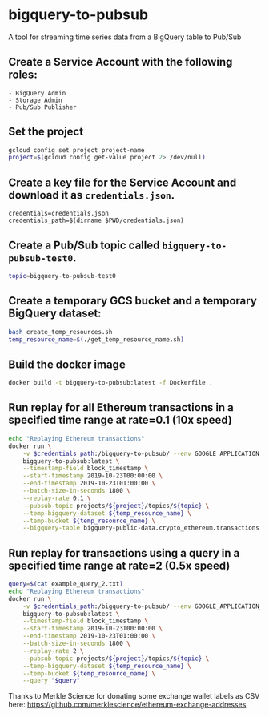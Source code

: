 # bigquery-to-pubsub

A tool for streaming time series data from a BigQuery table to Pub/Sub

## Create a Service Account with the following roles:
    - BigQuery Admin
    - Storage Admin
    - Pub/Sub Publisher 

## Set the project

```bash
gcloud config set project project-name
project=$(gcloud config get-value project 2> /dev/null)
```

## Create a key file for the Service Account and download it as `credentials.json`.

```
credentials=credentials.json
credentials_path=$(dirname $PWD/credentials.json)
```

## Create a Pub/Sub topic called `bigquery-to-pubsub-test0`.

```bash
topic=bigquery-to-pubsub-test0
```

## Create a temporary GCS bucket and a temporary BigQuery dataset:

```bash
bash create_temp_resources.sh
temp_resource_name=$(./get_temp_resource_name.sh)
```

## Build the docker image

```bash
docker build -t bigquery-to-pubsub:latest -f Dockerfile .
```
 
## Run replay for all Ethereum transactions in a specified time range at rate=0.1 (10x speed)

```bash
echo "Replaying Ethereum transactions"
docker run \
    -v $credentials_path:/bigquery-to-pubsub/ --env GOOGLE_APPLICATION_CREDENTIALS=/bigquery-to-pubsub/$credentials \
    bigquery-to-pubsub:latest \
    --timestamp-field block_timestamp \
    --start-timestamp 2019-10-23T00:00:00 \
    --end-timestamp 2019-10-23T01:00:00 \
    --batch-size-in-seconds 1800 \
    --replay-rate 0.1 \
    --pubsub-topic projects/${project}/topics/${topic} \
    --temp-bigquery-dataset ${temp_resource_name} \
    --temp-bucket ${temp_resource_name} \
    --bigquery-table bigquery-public-data.crypto_ethereum.transactions
```

## Run replay for transactions using a query in a specified time range at rate=2 (0.5x speed)

```bash
query=$(cat example_query_2.txt)
echo "Replaying Ethereum transactions"
docker run \
    -v $credentials_path:/bigquery-to-pubsub/ --env GOOGLE_APPLICATION_CREDENTIALS=/bigquery-to-pubsub/$credentials \
    bigquery-to-pubsub:latest \
    --timestamp-field block_timestamp \
    --start-timestamp 2019-10-23T00:00:00 \
    --end-timestamp 2019-10-23T01:00:00 \
    --batch-size-in-seconds 1800 \
    --replay-rate 2 \
    --pubsub-topic projects/${project}/topics/${topic} \
    --temp-bigquery-dataset ${temp_resource_name} \
    --temp-bucket ${temp_resource_name} \
    --query "$query"
```

Thanks to Merkle Science for donating some exchange wallet labels as CSV here:
https://github.com/merklescience/ethereum-exchange-addresses
